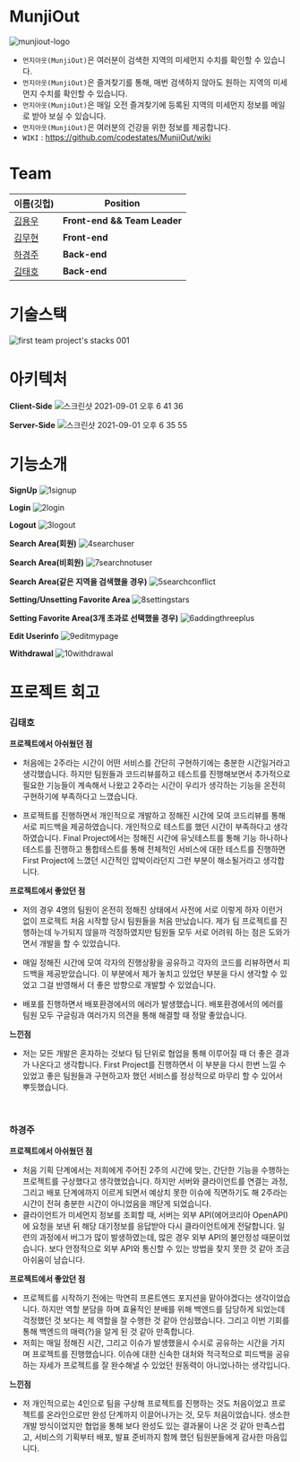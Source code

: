 # MunjiOut

![munjiout-logo](https://user-images.githubusercontent.com/45756034/131592339-3dbd88df-c89d-416a-933f-0f1466ce2aff.png)

- `먼지아웃(MunjiOut)`은 여러분이 검색한 지역의 미세먼지 수치를 확인할 수 있습니다.
- `먼지아웃(MunjiOut)`은 즐겨찾기를 통해, 매번 검색하지 않아도 원하는 지역의 미세먼지 수치를 확인할 수 있습니다.
- `먼지아웃(MunjiOut)`은 매일 오전 즐겨찾기에 등록된 지역의 미세먼지 정보를 메일로 받아 보실 수 있습니다.
- `먼지아웃(MunjiOut)`은 여러분의 건강을 위한 정보를 제공합니다.
- `WIKI` : https://github.com/codestates/MunjiOut/wiki

# Team

| 이름(깃헙)                              | Position                     |
| --------------------------------------- | ---------------------------- |
| [김용우](https://github.com/magababo)   | **Front-end && Team Leader** |
| [김무현](https://github.com/moo9205)    | **Front-end**                |
| [하경주](https://github.com/TTurbo0824) | **Back-end**                 |
| [김태호](https://github.com/TAETAEHO)   | **Back-end**                 |

# 기술스택

![first team project's stacks 001](https://user-images.githubusercontent.com/45756034/131592777-a04b88cc-4699-4fdb-86f3-9e8a79c25586.jpeg)

# 아키텍처

**Client-Side**
![스크린샷 2021-09-01 오후 6 41 36](https://user-images.githubusercontent.com/45756034/131649612-c0ac7909-827c-488e-b39e-12d45fb86bb7.png)

**Server-Side**
![스크린샷 2021-09-01 오후 6 35 55](https://user-images.githubusercontent.com/45756034/131648862-a59bacb9-720d-4bfc-aa51-01ccd7f99a98.png)

# 기능소개
**SignUp**
![1signup](https://user-images.githubusercontent.com/45756034/131840027-54dc249f-5b7f-469f-93bd-2882df392a28.gif)

**Login**
![2login](https://user-images.githubusercontent.com/45756034/131838048-cc726c78-2058-41f5-828f-a02043dc2406.gif)

**Logout**
![3logout](https://user-images.githubusercontent.com/45756034/131838112-5edf12ad-7bd1-4108-ba6c-045511e847a0.gif)

**Search Area(회원)**
![4searchuser](https://user-images.githubusercontent.com/45756034/131838214-5fadbe32-7309-4265-8bec-df18a08fec44.gif)

**Search Area(비회원)**
![7searchnotuser](https://user-images.githubusercontent.com/45756034/131838880-147776a5-561a-4d03-a89d-773a2c19749c.gif)

**Search Area(같은 지역을 검색했을 경우)**
![5searchconflict](https://user-images.githubusercontent.com/45756034/131838310-1ca0d0fb-c513-4f5d-a886-96b94afe62c5.gif)

**Setting/Unsetting Favorite Area**
![8settingstars](https://user-images.githubusercontent.com/45756034/131838588-be793889-e666-4dad-88f3-6018159cf2e4.gif)

**Setting Favorite Area(3개 초과로 선택했을 경우)**
![6addingthreeplus](https://user-images.githubusercontent.com/45756034/131838750-d184c6dc-2183-4f0a-9862-523d09b2a462.gif)

**Edit Userinfo**
![9editmypage](https://user-images.githubusercontent.com/45756034/131838963-5f035795-5af6-4ed7-b650-9165ef21614c.gif)

**Withdrawal**
![10withdrawal](https://user-images.githubusercontent.com/45756034/131839046-0c90ab57-5001-4d36-9a2e-26a7cc0f4f32.gif)

# 프로젝트 회고

### 김태호

**프로젝트에서 아쉬웠던 점**

- 처음에는 2주라는 시간이 어떤 서비스를 간단히 구현하기에는 충분한 시간일거라고 생각했습니다. 하지만 팀원들과 코드리뷰를하고 테스트를 진행해보면서 추가적으로 필요한 기능들이 계속해서 나왔고 2주라는 시간이 우리가 생각하는 기능을 온전히 구현하기에 부족하다고 느꼈습니다.

- 프로젝트를 진행하면서 개인적으로 개발하고 정해진 시간에 모여 코드리뷰를 통해 서로 피드백을 제공하였습니다. 개인적으로 테스트를 했던 시간이 부족하다고 생각하였습니다. Final Project에서는 정해진 시간에 유닛테스트를 통해 기능 하나하나 테스트를 진행하고 통합테스트를 통해 전체적인 서비스에 대한 테스트를 진행하면 First Project에 느꼈던 시간적인 압박이라던지 그런 부분이 해소될거라고 생각합니다.

**프로젝트에서 좋았던 점**

- 저의 경우 4명의 팀원이 온전히 정해진 상태에서 사전에 서로 이렇게 하자 이런거 없이 프로젝트 처음 시작할 당시 팀원들을 처음 만났습니다. 제가 팀 프로젝트를 진행하는데 누가되지 않을까 걱정하였지만 팀원들 모두 서로 어려워 하는 점은 도와가면서 개발을 할 수 있었습니다.

- 매일 정해진 시간에 모여 각자의 진행상황을 공유하고 각자의 코드를 리뷰하면서 피드백을 제공받았습니다. 이 부분에서 제가 놓치고 있었던 부분을 다시 생각할 수 있었고 그걸 반영해서 더 좋은 방향으로 개발할 수 있었습니다.

- 배포를 진행하면서 배포환경에서의 에러가 발생했습니다. 배포환경에서의 에러를 팀원 모두 구글링과 여러가지 의견을 통해 해결할 때 정말 좋았습니다.

**느낀점**

- 저는 모든 개발은 혼자하는 것보다 팀 단위로 협업을 통해 이루어질 때 더 좋은 결과가 나온다고 생각합니다. First Project를 진행하면서 이 부분을 다시 한번 느낄 수 있었고 좋은 팀원들과 구현하고자 했던 서비스를 정상적으로 마무리 할 수 있어서 뿌듯했습니다.

<br>

### 하경주

**프로젝트에서 아쉬웠던 점**

- 처음 기획 단계에서는 저희에게 주어진 2주의 시간에 맞는, 간단한 기능을 수행하는 프로젝트를 구상했다고 생각했었습니다. 하지만 서버와 클라이언트를 연결는 과정, 그리고 배포 단계에까지 이르게 되면서 예상치 못한 이슈에 직면하기도 해 2주라는 시간이 전혀 충분한 시간이 아니었음을 깨닫게 되었습니다.  
- 클라이언트가 미세먼지 정보를 조회할 때, 서버는 외부 API(에어코리아 OpenAPI)에 요청을 보낸 뒤 해당 대기정보를 응답받아 다시 클라이언트에게 전달합니다. 일련의 과정에서 버그가 많이 발생하였는데, 많은 경우 외부 API의 불안정성 때문이었습니다. 보다 안정적으로 외부 API와 통신할 수 있는 방법을 찾지 못한 것 같아 조금 아쉬움이 남습니다.

**프로젝트에서 좋았던 점**
- 프로젝트를 시작하기 전에는 막연히 프론트엔드 포지션을 맡아야겠다는 생각이었습니다. 하지만 역할 분담을 하며 효율적인 분배를 위해 백엔드를 담당하게 되었는데 걱정했던 것 보다는 제 역할을 잘 수행한 것 같아 안심했습니다. 그리고 이번 기회를 통해 백엔드의 매력(?)을 알게 된 것 같아 만족합니다.  
- 저희는 매일 정해진 시간, 그리고 이슈가 발생했을시 수시로 공유하는 시간을 가지며 프로젝트를 진행했습니다. 이슈에 대한 신속한 대처와 적극적으로 피드백을 공유하는 자세가 프로젝트를 잘 완수해낼 수 있었던 원동력이 아니었나하는 생각입니다.

**느낀점**
- 저 개인적으로는 4인으로 팀을 구상해 프로젝트를 진행하는 것도 처음이었고 프로젝트를 온라인으로만 완성 단계까지 이끌어나가는 것, 모두 처음이었습니다. 생소한 개발 방식이었지만 협업을 통해 보다 완성도 있는 결과물이 나온 것 같아 만족스럽고, 서비스의 기획부터 배포, 발표 준비까지 함께 했던 팀원분들에게 감사한 마음입니다.
